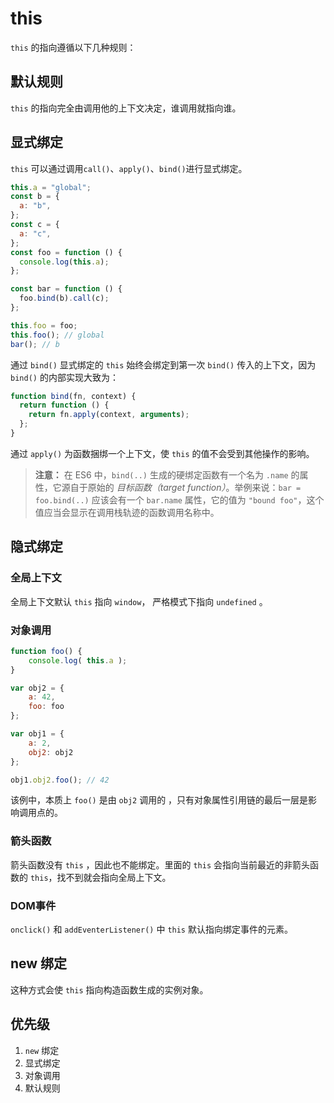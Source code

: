 # this

`this` 的指向遵循以下几种规则：

## 默认规则

`this` 的指向完全由调用他的上下文决定，谁调用就指向谁。

## 显式绑定

`this` 可以通过调用`call()`、`apply()`、`bind()`进行显式绑定。

```js
this.a = "global";
const b = {
  a: "b",
};
const c = {
  a: "c",
};
const foo = function () {
  console.log(this.a);
};

const bar = function () {
  foo.bind(b).call(c);
};

this.foo = foo;
this.foo(); // global
bar(); // b
```

通过 `bind()` 显式绑定的 `this` 始终会绑定到第一次 `bind()` 传入的上下文，因为 `bind()` 的内部实现大致为：

```js
function bind(fn, context) {
  return function () {
    return fn.apply(context, arguments);
  };
}
```

通过 `apply()` 为函数捆绑一个上下文，使 `this` 的值不会受到其他操作的影响。 

> **注意：** 在 ES6 中，`bind(..)` 生成的硬绑定函数有一个名为 `.name` 的属性，它源自于原始的 *目标函数（target function）*。举例来说：`bar = foo.bind(..)` 应该会有一个 `bar.name` 属性，它的值为 `"bound foo"`，这个值应当会显示在调用栈轨迹的函数调用名称中。

## 隐式绑定

### 全局上下文

全局上下文默认 `this` 指向 `window`， 严格模式下指向 `undefined` 。

### 对象调用

```js
function foo() {
	console.log( this.a );
}

var obj2 = {
	a: 42,
	foo: foo
};

var obj1 = {
	a: 2,
	obj2: obj2
};

obj1.obj2.foo(); // 42
```

 该例中，本质上 `foo()` 是由 `obj2` 调用的 ，只有对象属性引用链的最后一层是影响调用点的。

### 箭头函数

箭头函数没有 `this` ，因此也不能绑定。里面的 `this` 会指向当前最近的非箭头函数的 `this`，找不到就会指向全局上下文。

### DOM事件

`onclick()` 和 `addEventerListener()` 中 `this` 默认指向绑定事件的元素。

## new 绑定

这种方式会使 `this` 指向构造函数生成的实例对象。

## 优先级

1. `new` 绑定
2. 显式绑定 
3. 对象调用 
4. 默认规则